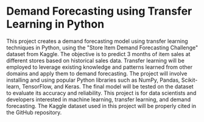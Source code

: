 # Demand Forecasting using Transfer Learning in Python
This project creates a demand forecasting model using transfer learning techniques in Python, using the "Store Item Demand Forecasting Challenge" dataset from Kaggle. The objective is to predict 3 months of item sales at different stores based on historical sales data. Transfer learning will be employed to leverage existing knowledge and patterns learned from other domains and apply them to demand forecasting. The project will involve installing and using popular Python libraries such as NumPy, Pandas, Scikit-learn, TensorFlow, and Keras. The final model will be tested on the dataset to evaluate its accuracy and reliability. This project is for data scientists and developers interested in machine learning, transfer learning, and demand forecasting. The Kaggle dataset used in this project will be properly cited in the GitHub repository.
